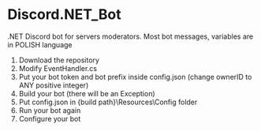 # Discord.NET_Bot
.NET Discord bot for servers moderators. Most bot messages, variables are in POLISH language

1. Download the repository
2. Modify EventHandler.cs
3. Put your bot token and bot prefix inside config.json (change ownerID to ANY positive integer)
4. Build your bot (there will be an Exception)
5. Put config.json in {build path}\Resources\Config folder
6. Run your bot again
7. Configure your bot
